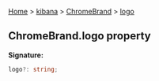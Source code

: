 [Home](./index) &gt; [kibana](./kibana.md) &gt; [ChromeBrand](./kibana.chromebrand.md) &gt; [logo](./kibana.chromebrand.logo.md)

## ChromeBrand.logo property

<b>Signature:</b>

```typescript
logo?: string;
```
